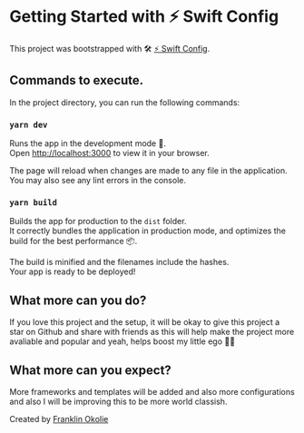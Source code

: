 # Getting Started with ⚡️ Swift Config

This project was bootstrapped with 🛠️ [⚡️ Swift Config](https://github.com/DeveloperAspire/swift-config).

## Commands to execute.

In the project directory, you can run the following commands:

### `yarn dev`

Runs the app in the development mode 🚀.\
Open [http://localhost:3000](http://localhost:3000) to view it in your browser.

The page will reload when changes are made to any file in the application.\
You may also see any lint errors in the console.

### `yarn build`

Builds the app for production to the `dist` folder.\
It correctly bundles the application in production mode, and optimizes the build for the best performance 📦.

The build is minified and the filenames include the hashes.\
Your app is ready to be deployed!

## What more can you do?

If you love this project and the setup, it will be okay to give this project a star on Github and share with friends as this will help make the project more avaliable and popular and yeah, helps boost my little ego 🧑‍💻

## What more can you expect?

More frameworks and templates will be added and also more configurations and also I will be improving this to be more world classish.

Created by [Franklin Okolie](https://github.com/DeveloperAspire)
